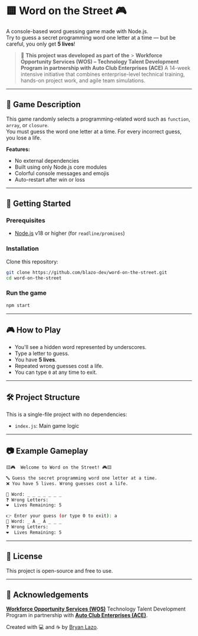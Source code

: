 # 🟨 Word on the Street 🎮

A console-based word guessing game made with Node.js.  
Try to guess a secret programming word one letter at a time — but be careful, you only get **5 lives**!
> 🧩 **This project was developed as part of the** > **Workforce Opportunity Services (WOS) – Technology Talent Development Program in partnership with Auto Club Enterprises (ACE)**
> A 14-week intensive initiative that combines enterprise-level technical training, hands-on project work, and agile team simulations.
---

## 🧩 Game Description

This game randomly selects a programming-related word such as `function`, `array`, or `closure`.  
You must guess the word one letter at a time. For every incorrect guess, you lose a life.

**Features:**

-   No external dependencies
-   Built using only Node.js core modules
-   Colorful console messages and emojis
-   Auto-restart after win or loss

---

## 🚀 Getting Started

### Prerequisites

-   [Node.js](https://nodejs.org/) v18 or higher (for `readline/promises`)

### Installation

Clone this repository:

```bash
git clone https://github.com/blazo-dev/word-on-the-street.git
cd word-on-the-street
```

### Run the game

```bash
npm start
```

---

## 🎮 How to Play

-   You'll see a hidden word represented by underscores.
-   Type a letter to guess.
-   You have **5 lives**.
-   Repeated wrong guesses cost a life.
-   You can type `0` at any time to exit.

---

## 🛠️ Project Structure

This is a single-file project with no dependencies:

-   `index.js`: Main game logic

---

## 📷 Example Gameplay

```bash
🟨🎮  Welcome to Word on the Street! 🎮🟨

🔤 Guess the secret programming word one letter at a time.
❌ You have 5 lives. Wrong guesses cost a life.

🧠 Word: _ _ _ _ _ _ _
❓ Wrong Letters:
❤️  Lives Remaining: 5

👉 Enter your guess (or type 0 to exit): a
🧠 Word: _ A _ A _ _ _
❓ Wrong Letters:
❤️  Lives Remaining: 5
```

---

## 📄 License

This project is open-source and free to use.

---

## 🙌 Acknowledgements

[**Workforce Opportunity Services (WOS)**](https://www.linkedin.com/company/workforce-opportunity-services)
Technology Talent Development Program in partnership with [**Auto Club Enterprises (ACE)**](https://www.linkedin.com/company/aaa-auto-club-enterprises/).

Created with 💻 and ☕ by [Bryan Lazo](https://github.com/blazo-dev).
